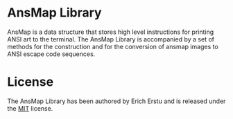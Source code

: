 # AnsMap Library ###############################################################

AnsMap is a data structure that stores high level instructions for printing ANSI
art to the terminal. The AnsMap Library is accompanied by a set of methods for
the construction and for the conversion of ansmap images to ANSI escape code
sequences.


# License ######################################################################

The AnsMap Library has been authored by Erich Erstu and is released under the
[MIT](LICENSE) license.
